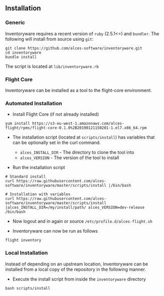 ## Installation

### Generic

Inventoryware requires a recent version of `ruby` (2.5.1<=) and `bundler`.
The following will install from source using `git`:
```
git clone https://github.com/alces-software/inventoryware.git
cd inventoryware
bundle install
```

The script is located at `lib/inventoryware.rb`

### Flight Core

Inventoryware can be installed as a tool to the flight-core environment.

### Automated Installation

- Install Flight Core (if not already installed)

```
yum install https://s3-eu-west-1.amazonaws.com/alces-flight/rpms/flight-core-0.1.0%2B20190121150201-1.el7.x86_64.rpm
```

- The installation script (located at `scripts/install`) has variables that can be optionally set in the curl command.
    - `alces_INSTALL_DIR` - The directory to clone the tool into
    - `alces_VERSION` - The version of the tool to install

- Run the installation script

```
# Standard install
curl https://raw.githubusercontent.com/alces-software/inventoryware/master/scripts/install |/bin/bash

# Installation with variables
curl https://raw.githubusercontent.com/alces-software/inventoryware/master/scripts/install |alces_INSTALL_DIR=/my/install/path/ alces_VERSION=dev-release /bin/bash
```

- Now logout and in again or source `/etc/profile.d/alces-flight.sh`

- Inventoryware can now be run as follows

```
flight inventory
```

### Local Installation

Instead of depending on an upstream location, Inventoryware can be installed from a local copy of the repository in the following manner.

- Execute the install script from inside the `inventoryware` directory

```
bash scripts/install
```

